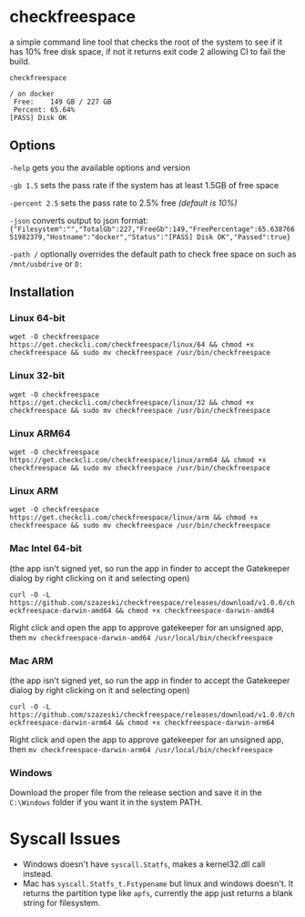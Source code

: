 # checkfreespace
a simple command line tool that checks the root of the system to see if it has 10% free disk space, if not it returns exit code 2 allowing CI to fail the build.

`checkfreespace`
```
/ on docker
 Free:    149 GB / 227 GB
 Percent: 65.64%
[PASS] Disk OK
```

## Options

 `-help` gets you the available options and version

 `-gb 1.5` sets the pass rate if the system has at least 1.5GB of free space

 `-percent 2.5` sets the pass rate to 2.5% free *(default is 10%)*

 `-json` converts output to json format:
`{"Filesystem":"","TotalGb":227,"FreeGb":149,"FreePercentage":65.63876651982379,"Hostname":"docker","Status":"[PASS] Disk OK","Passed":true}`

 `-path /` optionally overrides the default path to check free space on such as `/mnt/usbdrive` or `D:`

## Installation

### Linux 64-bit
`wget -O checkfreespace https://get.checkcli.com/checkfreespace/linux/64 && chmod +x checkfreespace && sudo mv checkfreespace /usr/bin/checkfreespace`

### Linux 32-bit
`wget -O checkfreespace https://get.checkcli.com/checkfreespace/linux/32 && chmod +x checkfreespace && sudo mv checkfreespace /usr/bin/checkfreespace`

### Linux ARM64
`wget -O checkfreespace https://get.checkcli.com/checkfreespace/linux/arm64 && chmod +x checkfreespace && sudo mv checkfreespace /usr/bin/checkfreespace`

### Linux ARM
`wget -O checkfreespace https://get.checkcli.com/checkfreespace/linux/arm && chmod +x checkfreespace && sudo mv checkfreespace /usr/bin/checkfreespace`

### Mac Intel 64-bit
(the app isn't signed yet, so run the app in finder to accept the Gatekeeper dialog by right clicking on it and selecting open)

`curl -O -L https://github.com/szazeski/checkfreespace/releases/download/v1.0.0/checkfreespace-darwin-amd64 && chmod +x checkfreespace-darwin-amd64`

Right click and open the app to approve gatekeeper for an unsigned app, then `mv checkfreespace-darwin-amd64 /usr/local/bin/checkfreespace`

### Mac ARM
(the app isn't signed yet, so run the app in finder to accept the Gatekeeper dialog by right clicking on it and selecting open)

`curl -O -L https://github.com/szazeski/checkfreespace/releases/download/v1.0.0/checkfreespace-darwin-arm64 && chmod +x checkfreespace-darwin-arm64`

Right click and open the app to approve gatekeeper for an unsigned app, then `mv checkfreespace-darwin-arm64 /usr/local/bin/checkfreespace`


### Windows
Download the proper file from the release section and save it in the `C:\Windows` folder if you want it in the system PATH.

# Syscall Issues
- Windows doesn't have `syscall.Statfs`, makes a kernel32.dll call instead.
- Mac has `syscall.Statfs_t.Fstypename` but linux and windows doesn't. It returns the partition type like `apfs`, currently the app just returns a blank string for filesystem.
